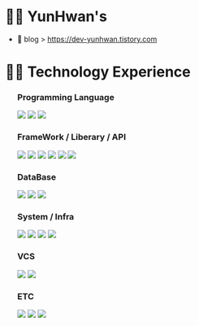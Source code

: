 #  👨‍💼 YunHwan's
 - 📄 blog > https://dev-yunhwan.tistory.com

#   👨‍🔧 Technology Experience   
<ul>
 
 ### Programming Language 
 <div>
  <img src="https://img.shields.io/badge/java-FF6600?style=for-the-badge&logo=coffeescript&logoColor=white">
  <img src="https://img.shields.io/badge/javascript-666666?style=for-the-badge&logo=javascript&logoColor=%23F7DF1E"/>
  <img src="https://img.shields.io/badge/php-777BB4?style=for-the-badge&logo=php&logoColor=white">
 </div>

 ### FrameWork / Liberary / API
 <div>
  <img src="https://img.shields.io/badge/bootstrap-7952B3?style=for-the-badge&logo=bootstrap&logoColor=white">
  <img src="https://img.shields.io/badge/react-696969?style=for-the-badge&logo=react&logoColor=61DAFB">
  <img src="https://img.shields.io/badge/next-333333?style=for-the-badge&logo=nextdotjs&logoColor=white">
  <img src="https://img.shields.io/badge/spring-236DB33F?style=for-the-badge&logo=spring&logoColor=white">
  <img src="https://img.shields.io/badge/spring_boot-6DB33F?style=for-the-badge&logo=springboot&logoColor=white">
  <img src="https://img.shields.io/badge/JPA-6DB33F?style=for-the-badge&logo=java&logoColor=white">
 </div>

 ### DataBase
 <div>
  <img src="https://img.shields.io/badge/mysql-4479A1?style=for-the-badge&logo=mysql&logoColor=white">
  <img src="https://img.shields.io/badge/Maria-003545?style=for-the-badge&logo=mariadb&logoColor=white">
  <img src="https://img.shields.io/badge/mongo-47A248?style=for-the-badge&logo=mongodb&logoColor=white">
 </div>

 ### System / Infra
 <div> 
  <img src="https://img.shields.io/badge/ubuntu-E95420?style=for-the-badge&logo=ubuntu&logoColor=white"/>
  <img src="https://img.shields.io/badge/aws_ec2-FF9900?style=for-the-badge&logo=amazonec2&logoColor=white"/>
  <img src="https://img.shields.io/badge/aws_rds-527FFF?style=for-the-badge&logo=amazonrds&logoColor=white"/>
  <img src="https://img.shields.io/badge/docker-2496ED?style=for-the-badge&logo=docker&logoColor=white"/>
 </div>

 ### VCS
 <div>
  <img src="https://img.shields.io/badge/subversion-809CC9?style=for-the-badge&logo=subversion&logoColor=white"/>
  <img src="https://img.shields.io/badge/git-F05032?style=for-the-badge&logo=git&logoColor=white"/>
 </div>

 ### ETC
 <div>
  <img src="https://img.shields.io/badge/html5-E34F26?style=for-the-badge&logo=html5&logoColor=white"/>
  <img src="https://img.shields.io/badge/css-1572B6?style=for-the-badge&logo=css3&logoColor=white"/>
  <img src="https://img.shields.io/badge/jsp-F2712B?style=for-the-badge&logo=serverfault&logoColor=white"/>
 </div>
</ul>

